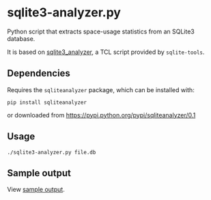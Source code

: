 # sqlite3-analyzer.py

Python script that extracts space-usage statistics from an SQLite3 database.

It is based on [sqlite3_analyzer](https://sqlite.org/sqlanalyze.html), a TCL script provided by `sqlite-tools`.

## Dependencies
Requires the `sqliteanalyzer` package, which can be installed with:

```
pip install sqliteanalyzer
```

or downloaded from https://pypi.python.org/pypi/sqliteanalyzer/0.1

## Usage
```./sqlite3-analyzer.py file.db```

## Sample output
View [sample output](https://github.com/santigl/py-sqlite-analyzer/wiki/Sample-Output).
